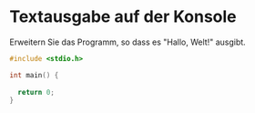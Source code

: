 # Textausgabe auf der Konsole

Erweitern Sie das Programm, so dass es "Hallo, Welt!" ausgibt.

```cpp
#include <stdio.h>

int main() {
  
  return 0;
}
```